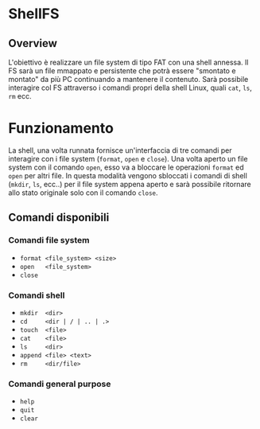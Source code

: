 # ShellFS

## Overview
L'obiettivo è realizzare un file system di tipo FAT con una shell annessa.
Il FS sarà un file mmappato e persistente che potrà essere "smontato e montato"
da più PC continuando a mantenere il contenuto.
Sarà possibile interagire col FS attraverso i comandi propri della shell Linux,
quali `cat`, `ls`, `rm` ecc.

# Funzionamento
La shell, una volta runnata fornisce un'interfaccia di tre comandi per interagire 
con i file system (`format`, `open` e `close`). Una volta aperto un file system con il 
comando `open`, esso va a bloccare le operazioni `format` ed `open` per altri file.
In questa modalità vengono sbloccati i comandi di shell (`mkdir`, `ls`, ecc..) per il file system
appena aperto e sarà possibile ritornare allo stato originale solo con il comando `close`. 

## Comandi disponibili

### Comandi file system
- `format <file_system> <size>`
- `open   <file_system>`
- `close`

### Comandi shell
- `mkdir  <dir>`
- `cd     <dir | / | .. | .>`
- `touch  <file>`
- `cat    <file>`
- `ls     <dir>`
- `append <file> <text>`
- `rm     <dir/file>`

### Comandi general purpose
- `help`
- `quit`
- `clear`
